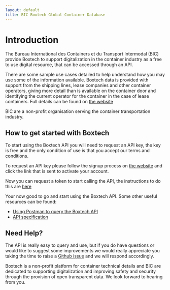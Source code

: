 ```yaml
---
layout: default
title: BIC Boxtech Global Container Database
---
```


# Introduction

The Bureau International des Containers et du Transport Intermodal (BIC) provide Boxtech to support digitalization in the container industry as a free to use digital resource, that can be accessed through an API.

There are some sample use cases detailed to help understand how you may use some of the information available.  Boxtech data is provided with support from the shipping lines, lease companies and other container operators, giving more detail than is available on the container door and identifying the current operator for the container in the case of lease containers.  Full details can be found on [the website](http://www.bic-boxtech.org)

BIC are a non-profit organisation serving the container transportation industry.

## How to get started with Boxtech

To start using the Boxtech API you will need to request an API key, the key is free and the only condition of use is that you accept our terms and conditions.

To request an API key please follow the signup process on [the website](https://www.bic-boxtech.org/sign-up/) and click the link that is sent to activate your account.

Now you can request a token to start calling the API, the instructions to do this are [here](https://github.com/bic-boxtech/BIC-BoxTech-API-Samples/blob/master/ManualTests/ManualTests.mdown)

Your now good to go and start using the Boxtech API.  Some other useful resources can be found:
* [Using Postman to query the Boxtech API](https://github.com/bic-boxtech/BIC-BoxTech-API-Samples/blob/master/ManualTests/ManualTests.mdown)
* [API specification](https://bic-boxtech.github.io/BIC-Boxtech-API-documentation/index.html)

## Need Help?

The API is really easy to query and use, but if you do have questions or would like to suggest some improvements we would really appreciate you taking the time to raise a [Github issue](https://github.com/bic-boxtech/BIC-BoxTech-API-Samples/issues/) and we will respond accordingly.

Boxtech is a non-profit platform for container technical details and BIC are dedicated to supporting digitalization and improving safety and security through the provision of open transparent data.  We look forward to hearing from you.
